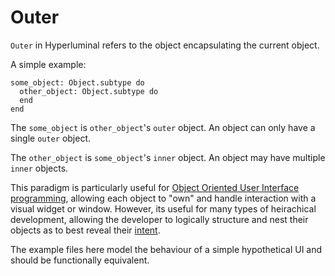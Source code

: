 Outer
=====

`Outer` in Hyperluminal refers to the object encapsulating the current object.

A simple example:

```
some_object: Object.subtype do
  other_object: Object.subtype do
  end
end
```

The `some_object` is `other_object`'s `outer` object. An object can only have a single `outer` object.

The `other_object` is `some_object`'s `inner` object. An object may have multiple `inner` objects.

This paradigm is particularly useful for [Object Oriented User Interface programming](http://en.wikipedia.org/wiki/NewtonScript#NewtonScript_vs._Self), 
allowing each object to "own" and handle interaction with a visual widget or window.
However, its useful for many types of heirachical development, allowing the developer to logically
structure and nest their objects as to best reveal their [intent](http://xunitpatterns.com/Intent%20Revealing%20Name.html).

The example files here model the behaviour of a simple hypothetical UI and should be functionally equivalent.


